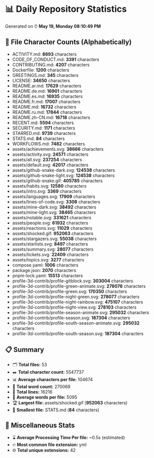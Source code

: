 # 📊 Daily Repository Statistics
Generated on ⏰ **May 19, Monday 08:10:49 PM**

## 📂 File Character Counts (Alphabetically)
- ACTIVITY.md: **8693** characters
- CODE_OF_CONDUCT.md: **3391** characters
- CONTRIBUTING.md: **4207** characters
- Dockerfile: **1200** characters
- GREETINGS.md: **345** characters
- LICENSE: **34650** characters
- README.ar.md: **17629** characters
- README.de.md: **16901** characters
- README.es.md: **16935** characters
- README.fr.md: **17007** characters
- README.md: **16732** characters
- README.ru.md: **17844** characters
- README.zh-CN.md: **16718** characters
- RECENT.md: **5594** characters
- SECURITY.md: **1171** characters
- STARRED.md: **9739** characters
- STATS.md: **84** characters
- WORKFLOWS.md: **7482** characters
- assets/achievements.svg: **38666** characters
- assets/activity.svg: **24571** characters
- assets/all.svg: **237254** characters
- assets/default.svg: **42017** characters
- assets/github-snake-dark.svg: **124538** characters
- assets/github-snake-light.svg: **124538** characters
- assets/github-snake.gif: **405785** characters
- assets/habits.svg: **12580** characters
- assets/intro.svg: **3369** characters
- assets/languages.svg: **17909** characters
- assets/lines-of-code.svg: **3308** characters
- assets/mine-dark.svg: **38492** characters
- assets/mine-light.svg: **38465** characters
- assets/notable.svg: **331621** characters
- assets/people.svg: **61932** characters
- assets/reactions.svg: **11029** characters
- assets/shocked.gif: **952063** characters
- assets/stargazers.svg: **55038** characters
- assets/starlists.svg: **8497** characters
- assets/summary.svg: **28077** characters
- assets/tickets.svg: **22409** characters
- assets/topics.svg: **3277** characters
- compose.yaml: **1006** characters
- package.json: **2070** characters
- pnpm-lock.yaml: **15513** characters
- profile-3d-contrib/profile-gitblock.svg: **303004** characters
- profile-3d-contrib/profile-green-animate.svg: **278078** characters
- profile-3d-contrib/profile-green.svg: **170350** characters
- profile-3d-contrib/profile-night-green.svg: **278077** characters
- profile-3d-contrib/profile-night-rainbow.svg: **475107** characters
- profile-3d-contrib/profile-night-view.svg: **278103** characters
- profile-3d-contrib/profile-season-animate.svg: **295032** characters
- profile-3d-contrib/profile-season.svg: **187304** characters
- profile-3d-contrib/profile-south-season-animate.svg: **295032** characters
- profile-3d-contrib/profile-south-season.svg: **187304** characters

## 📋 Summary
- 🗂️ **Total files:** 53
- ✒️ **Total character count:** 5547737
- 📊 **Average characters per file:** 104674
- 📝 **Total word count:** 270069
- 🧾 **Total lines:** 16216
- 📐 **Average words per file:** 5095
- 🏆 **Largest file:** assets/shocked.gif (**952063** characters)
- 🥉 **Smallest file:** STATS.md (**84** characters)

## 🌟 Miscellaneous Stats
- ⌛ **Average Processing Time Per file:** ~0.5s (estimated)
- 🔥 **Most common file extension:** yml
- 🌐 **Total unique extensions:** 42
